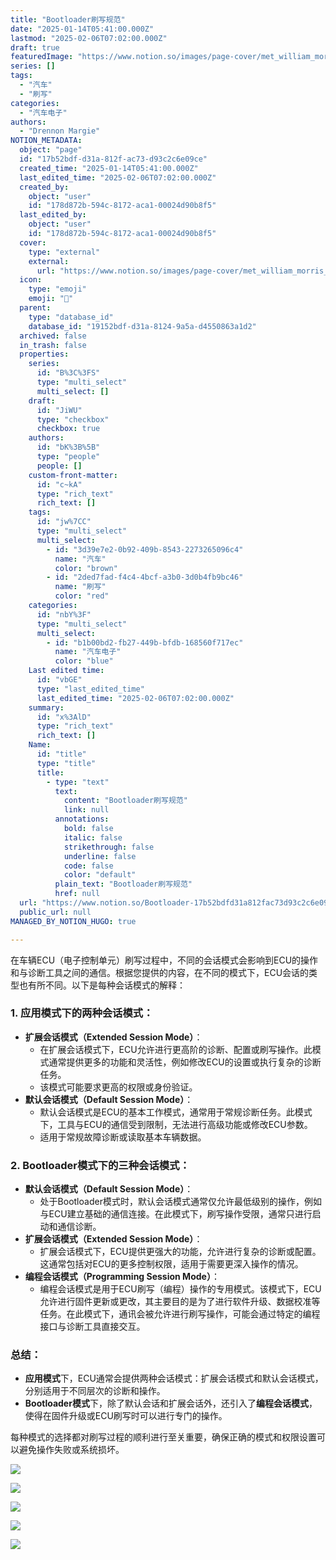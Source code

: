 ```yaml
---
title: "Bootloader刷写规范"
date: "2025-01-14T05:41:00.000Z"
lastmod: "2025-02-06T07:02:00.000Z"
draft: true
featuredImage: "https://www.notion.so/images/page-cover/met_william_morris_1878.jpg"
series: []
tags:
  - "汽车"
  - "刷写"
categories:
  - "汽车电子"
authors:
  - "Drennon Margie"
NOTION_METADATA:
  object: "page"
  id: "17b52bdf-d31a-812f-ac73-d93c2c6e09ce"
  created_time: "2025-01-14T05:41:00.000Z"
  last_edited_time: "2025-02-06T07:02:00.000Z"
  created_by:
    object: "user"
    id: "178d872b-594c-8172-aca1-00024d90b8f5"
  last_edited_by:
    object: "user"
    id: "178d872b-594c-8172-aca1-00024d90b8f5"
  cover:
    type: "external"
    external:
      url: "https://www.notion.so/images/page-cover/met_william_morris_1878.jpg"
  icon:
    type: "emoji"
    emoji: "🚗"
  parent:
    type: "database_id"
    database_id: "19152bdf-d31a-8124-9a5a-d4550863a1d2"
  archived: false
  in_trash: false
  properties:
    series:
      id: "B%3C%3FS"
      type: "multi_select"
      multi_select: []
    draft:
      id: "JiWU"
      type: "checkbox"
      checkbox: true
    authors:
      id: "bK%3B%5B"
      type: "people"
      people: []
    custom-front-matter:
      id: "c~kA"
      type: "rich_text"
      rich_text: []
    tags:
      id: "jw%7CC"
      type: "multi_select"
      multi_select:
        - id: "3d39e7e2-0b92-409b-8543-2273265096c4"
          name: "汽车"
          color: "brown"
        - id: "2ded7fad-f4c4-4bcf-a3b0-3d0b4fb9bc46"
          name: "刷写"
          color: "red"
    categories:
      id: "nbY%3F"
      type: "multi_select"
      multi_select:
        - id: "b1b00bd2-fb27-449b-bfdb-168560f717ec"
          name: "汽车电子"
          color: "blue"
    Last edited time:
      id: "vbGE"
      type: "last_edited_time"
      last_edited_time: "2025-02-06T07:02:00.000Z"
    summary:
      id: "x%3AlD"
      type: "rich_text"
      rich_text: []
    Name:
      id: "title"
      type: "title"
      title:
        - type: "text"
          text:
            content: "Bootloader刷写规范"
            link: null
          annotations:
            bold: false
            italic: false
            strikethrough: false
            underline: false
            code: false
            color: "default"
          plain_text: "Bootloader刷写规范"
          href: null
  url: "https://www.notion.so/Bootloader-17b52bdfd31a812fac73d93c2c6e09ce"
  public_url: null
MANAGED_BY_NOTION_HUGO: true

---
```



在车辆ECU（电子控制单元）刷写过程中，不同的会话模式会影响到ECU的操作和与诊断工具之间的通信。根据您提供的内容，在不同的模式下，ECU会话的类型也有所不同。以下是每种会话模式的解释：


### 1. **应用模式下的两种会话模式**：

- **扩展会话模式（Extended Session Mode）**：
	- 在扩展会话模式下，ECU允许进行更高阶的诊断、配置或刷写操作。此模式通常提供更多的功能和灵活性，例如修改ECU的设置或执行复杂的诊断任务。
	- 该模式可能要求更高的权限或身份验证。
- **默认会话模式（Default Session Mode）**：
	- 默认会话模式是ECU的基本工作模式，通常用于常规诊断任务。此模式下，工具与ECU的通信受到限制，无法进行高级功能或修改ECU参数。
	- 适用于常规故障诊断或读取基本车辆数据。

### 2. **Bootloader模式下的三种会话模式**：

- **默认会话模式（Default Session Mode）**：
	- 处于Bootloader模式时，默认会话模式通常仅允许最低级别的操作，例如与ECU建立基础的通信连接。在此模式下，刷写操作受限，通常只进行启动和通信诊断。
- **扩展会话模式（Extended Session Mode）**：
	- 扩展会话模式下，ECU提供更强大的功能，允许进行复杂的诊断或配置。这通常包括对ECU的更多控制权限，适用于需要更深入操作的情况。
- **编程会话模式（Programming Session Mode）**：
	- 编程会话模式是用于ECU刷写（编程）操作的专用模式。该模式下，ECU允许进行固件更新或更改，其主要目的是为了进行软件升级、数据校准等任务。在此模式下，通讯会被允许进行刷写操作，可能会通过特定的编程接口与诊断工具直接交互。

### 总结：

- **应用模式**下，ECU通常会提供两种会话模式：扩展会话模式和默认会话模式，分别适用于不同层次的诊断和操作。
- **Bootloader模式**下，除了默认会话和扩展会话外，还引入了**编程会话模式**，使得在固件升级或ECU刷写时可以进行专门的操作。

每种模式的选择都对刷写过程的顺利进行至关重要，确保正确的模式和权限设置可以避免操作失败或系统损坏。


![](https://notion-blog-2wg.pages.dev//api?block_id=17b52bdf-d31a-81c9-9e6c-ce12d976fe57)


![](https://notion-blog-2wg.pages.dev//api?block_id=17b52bdf-d31a-81d5-9f42-f67f59e42149)


![](https://notion-blog-2wg.pages.dev//api?block_id=17b52bdf-d31a-811b-b31f-d86f5b733075)


![](https://notion-blog-2wg.pages.dev//api?block_id=17b52bdf-d31a-812b-a58a-c4374aa736e0)


![](https://notion-blog-2wg.pages.dev//api?block_id=17b52bdf-d31a-81b9-83e9-cff4fdaa74ba)

